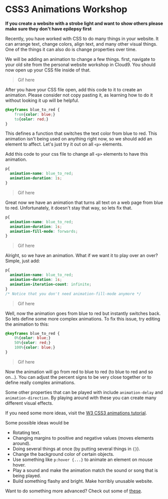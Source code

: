 # CSS3 Animations Workshop

**If you create a website with a strobe light and want to show others
please make sure they don't have epilepsy first**

Recently, you have worked with CSS to do many things in your website. It can
arrange text, change colors, align text, and many other visual things. One
of the things it can also do is change properties over time.

We will be adding an animation to change a few things. first, navigate to your
old site from the personal website workshop in Cloud9. You should now open up
your CSS file inside of that.

> Gif here

After you have your CSS file open, add this code to it to create an animation.
Please consider not copy pasting it, as learning how to do it without looking
it up will be helpful.

```css
@keyframes blue_to_red {
    from{color: blue;}
    to{color: red;}
}
```

This defines a function that switches the text color from blue to red. This
animation isn't being used on anything right now, so we should add an element
to affect. Let's just try it out on all `<p>` elements.

Add this code to your css file to change all `<p>` elements to have this
animation.

```css
p{
  animation-name: blue_to_red;
  animation-duration: 1s;
}
```

> Gif here

Great now we have an animation that turns all text on a web page from blue to
red. Unfortunately, it doesn't stay that way, so lets fix that.

```css
p{
  animation-name: blue_to_red;
  animation-duration: 1s;
  animation-fill-mode: forwards;
}
```

> Gif here

Alright, so we have an animation. What if we want it to play over an over?
Simple, just add:

```css
p{
  animation-name: blue_to_red;
  animation-duration: 1s;
  animation-iteration-count: infinite;
}
/* Notice that you don't need animation-fill-mode anymore */
```

> Gif here

Well, now the animation goes from blue to red but instantly switches back.
So lets define some more complex animations. To fix this issue, try editing
the animation to this:

```css
@keyframes blue_to_red {
    0%{color: blue;}
    50%{color: red;}
    100%{color: blue;}
}
```

> Gif here

Now the animation will go from red to blue to red (to blue to red and so on...).
You can adjust the percent signs to be very close together or to define really
complex animations.

Some other properties that can be played with include `animation-delay` and
`animation-direction`. By playing around with these you can create many
different visual effects.

If you need some more ideas, visit the
[W3 CSS3 animations tutorial](http://bit.ly/2nxtxRN).

Some possible ideas would be
  * Rotating text.
  * Changing margins to positive and negative values (moves elements around).
  * Doing several things at once (by putting several things in `{}`).
  * Change the background color of certain objects.
  * Use something like `p:hover {...}` to animate an element on mouse hover.
  * Play a sound and make the animation match the sound or song that is being
  played.
  * Build something flashy and bright. Make horribly unusable website.

Want to do something more advanced? Check out some of
[these](http://bit.ly/2p2RfsN).
